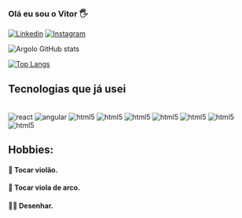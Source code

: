 ### Olá eu sou o Vitor  🖐
[![Linkedin](https://img.shields.io/badge/LinkedIn-0077B5?style=for-the-badge&logo=linkedin&logoColor=white)](https://www.linkedin.com/in/vitor-argolo-76a624110/)
[![Instagram](https://img.shields.io/badge/Instagram-E4405F?style=for-the-badge&logo=instagram&logoColor=white)](https://www.instagram.com/apc_vitor/)

![Argolo GitHub stats](https://github-readme-stats.vercel.app/api?username=VitorArgolo&show_icons=true&theme=dracula)

[![Top Langs](https://github-readme-stats.vercel.app/api/top-langs/?username=VitorArgolo)](https://github.com/anuraghazra/github-readme-stats)

## Tecnologias que já usei
<div style="display: inline_block"><br/>
    <img align="center" src="https://img.shields.io/badge/React-20232A?style=for-the-badge&logo=react&logoColor=61DAFB" alt="react">
    <img align="center" src="https://img.shields.io/badge/Angular-DD0031?style=for-the-badge&logo=angular&logoColor=white" alt="angular">
    <img align="center" src="https://img.shields.io/badge/HTML-239120?style=for-the-badge&logo=html5&logoColor=white" alt="html5">
    <img align="center" src="https://img.shields.io/badge/CSS-239120?&style=for-the-badge&logo=css3&logoColor=white" alt="html5">
    <img align="center" src="https://img.shields.io/badge/Sass-CC6699?style=for-the-badge&logo=sass&logoColor=white" alt="html5">
    <img align="center" src="https://img.shields.io/badge/JavaScript-F7DF1E?style=for-the-badge&logo=javascript&logoColor=black" alt="html5">
    <img align="center" src="https://img.shields.io/badge/TypeScript-007ACC?style=for-the-badge&logo=typescript&logoColor=white" alt="html5">
    <img align="center" src="https://img.shields.io/badge/C%23-239120?style=for-the-badge&logo=c-sharp&logoColor=white" alt="html5">
    <img align="center" src="https://img.shields.io/badge/Java-ED8B00?style=for-the-badge&logo=openjdk&logoColor=white" alt="html5">
<br/>
</div>

## Hobbies:
#### 🎸 Tocar violão.
#### 🎻 Tocar viola de arco.
#### ✍🏽 Desenhar.


